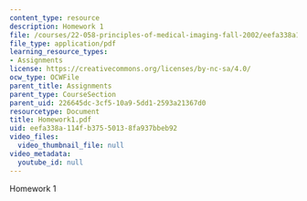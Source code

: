 ```yaml
---
content_type: resource
description: Homework 1
file: /courses/22-058-principles-of-medical-imaging-fall-2002/eefa338a114fb37550138fa937bbeb92_Homework1.pdf
file_type: application/pdf
learning_resource_types:
- Assignments
license: https://creativecommons.org/licenses/by-nc-sa/4.0/
ocw_type: OCWFile
parent_title: Assignments
parent_type: CourseSection
parent_uid: 226645dc-3cf5-10a9-5dd1-2593a21367d0
resourcetype: Document
title: Homework1.pdf
uid: eefa338a-114f-b375-5013-8fa937bbeb92
video_files:
  video_thumbnail_file: null
video_metadata:
  youtube_id: null
---
```

Homework 1